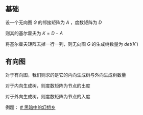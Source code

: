 ## 基础
设一个无向图 $G$ 的邻接矩阵为 $A$ ，度数矩阵为 $D$

则其的基尔霍夫为 $K=D-A$

将基尔霍夫矩阵去掉一行一列，则无向图 $G$ 的生成树数量为 $det(K')$

## 有向图

对于有向图，我们则求的是它的内向生成树与外向生成树数量

对于内向生成树，则度数矩阵为节点的出度

对于外向生成树，则度数矩阵为节点的入度


例题： [# 黑暗中的幻想乡](https://www.luogu.com.cn/problem/P4336)
